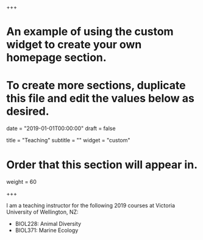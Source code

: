 +++
# An example of using the custom widget to create your own homepage section.
# To create more sections, duplicate this file and edit the values below as desired.

date = "2019-01-01T00:00:00"
draft = false

title = "Teaching"
subtitle = ""
widget = "custom"

# Order that this section will appear in.
weight = 60

+++


I am a teaching instructor for the following 2019 courses at Victoria University of Wellington, NZ:

- BIOL228: Animal Diversity
- BIOL371: Marine Ecology
